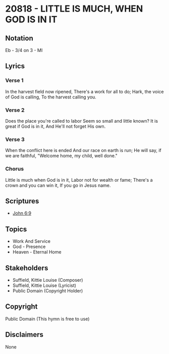 # 20818 - LITTLE IS MUCH, WHEN GOD IS IN IT

## Notation

Eb - 3/4 on 3 - MI

## Lyrics

### Verse 1

In the harvest field now ripened, There's a work for all to do; Hark, the voice of God is calling, To the harvest calling you.

### Verse 2

Does the place you're called to labor Seem so small and little known? It is great if God is in it, And He'll not forget His own.

### Verse 3

When the conflict here is ended And our race on earth is run; He will say, if we are faithful, "Welcome home, my child, well done."

### Chorus

Little is much when God is  in it, Labor not for wealth or fame; There's a crown and you can win it, If you go in Jesus name.


## Scriptures

- [John 6:9](https://www.biblegateway.com/passage/?search=John%206%3A9)

## Topics

- Work And Service
- God - Presence
- Heaven - Eternal Home

## Stakeholders

- Suffield, Kittie Louise (Composer)
- Suffield, Kittie Louise (Lyricist)
- Public Domain (Copyright Holder)

## Copyright

Public Domain
(This hymn is free to use)

## Disclaimers

None

